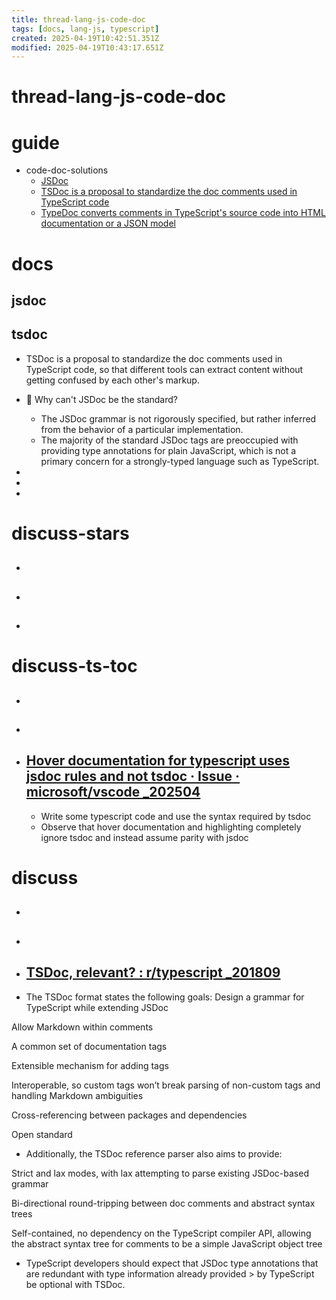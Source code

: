 ```yaml
---
title: thread-lang-js-code-doc
tags: [docs, lang-js, typescript]
created: 2025-04-19T10:42:51.351Z
modified: 2025-04-19T10:43:17.651Z
---
```


# thread-lang-js-code-doc

# guide

- code-doc-solutions
  - [JSDoc](https://jsdoc.app/about-getting-started)
  - [TSDoc is a proposal to standardize the doc comments used in TypeScript code](https://tsdoc.org/)
  - [TypeDoc converts comments in TypeScript's source code into HTML documentation or a JSON model](https://typedoc.org/)
# docs

## jsdoc

## tsdoc

- TSDoc is a proposal to standardize the doc comments used in TypeScript code, so that different tools can extract content without getting confused by each other's markup. 

- 🤔 Why can't JSDoc be the standard? 
  - The JSDoc grammar is not rigorously specified, but rather inferred from the behavior of a particular implementation. 
  - The majority of the standard JSDoc tags are preoccupied with providing type annotations for plain JavaScript, which is not a primary concern for a strongly-typed language such as TypeScript.

- 
- 
- 

# discuss-stars
- ## 

- ## 

- ## 
# discuss-ts-toc
- ## 

- ## 

- ## [Hover documentation for typescript uses jsdoc rules and not tsdoc · Issue · microsoft/vscode _202504](https://github.com/microsoft/vscode/issues/246952)
  - Write some typescript code and use the syntax required by tsdoc
  - Observe that hover documentation and highlighting completely ignore tsdoc and instead assume parity with jsdoc

# discuss
- ## 

- ## 

- ## [TSDoc, relevant? : r/typescript _201809](https://www.reddit.com/r/typescript/comments/9ikuq7/tsdoc_relevant/)
- The TSDoc format states the following goals:
Design a grammar for TypeScript while extending JSDoc

Allow Markdown within comments

A common set of documentation tags

Extensible mechanism for adding tags

Interoperable, so custom tags won’t break parsing of non-custom tags and handling Markdown ambiguities

Cross-referencing between packages and dependencies

Open standard

- Additionally, the TSDoc reference parser also aims to provide:

Strict and lax modes, with lax attempting to parse existing JSDoc-based grammar

Bi-directional round-tripping between doc comments and abstract syntax trees

Self-contained, no dependency on the TypeScript compiler API, allowing the abstract syntax tree for comments to be a simple JavaScript object tree

- TypeScript developers should expect that JSDoc type annotations that are redundant with type information already provided > by TypeScript be optional with TSDoc.
